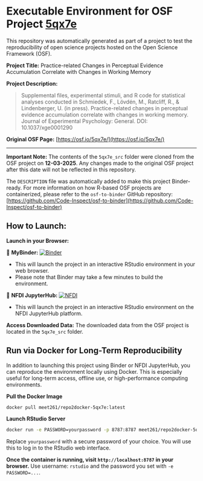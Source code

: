 # Executable Environment for OSF Project [5qx7e](https://osf.io/5qx7e/)

This repository was automatically generated as part of a project to test the reproducibility of open science projects hosted on the Open Science Framework (OSF).

**Project Title:** Practice-related Changes in Perceptual Evidence Accumulation Correlate with Changes in Working Memory

**Project Description:**
> Supplemental files, experimental stimuli, and R code for statistical analyses conducted in 
Schmiedek, F., Lövdén, M., Ratcliff, R., &amp; Lindenberger, U. (in press). Practice-related changes in perceptual evidence accumulation correlate with changes in working memory.  Journal of Experimental Psychology: General. DOI: 10.1037/xge0001290

**Original OSF Page:** [https://osf.io/5qx7e/](https://osf.io/5qx7e/)

---

**Important Note:** The contents of the `5qx7e_src` folder were cloned from the OSF project on **12-03-2025**. Any changes made to the original OSF project after this date will not be reflected in this repository.

The `DESCRIPTION` file was automatically added to make this project Binder-ready. For more information on how R-based OSF projects are containerized, please refer to the `osf-to-binder` GitHub repository: [https://github.com/Code-Inspect/osf-to-binder](https://github.com/Code-Inspect/osf-to-binder)

## How to Launch:

**Launch in your Browser:**

🚀 **MyBinder:** [![Binder](https://mybinder.org/badge_logo.svg)](https://mybinder.org/v2/gh/code-inspect-binder/osf_5qx7e/HEAD?urlpath=rstudio)

   * This will launch the project in an interactive RStudio environment in your web browser.
   * Please note that Binder may take a few minutes to build the environment.

🚀 **NFDI JupyterHub:** [![NFDI](https://nfdi-jupyter.de/images/nfdi_badge.svg)](https://hub.nfdi-jupyter.de/r2d/gh/code-inspect-binder/osf_5qx7e/HEAD?urlpath=rstudio)

   * This will launch the project in an interactive RStudio environment on the NFDI JupyterHub platform.

**Access Downloaded Data:**
The downloaded data from the OSF project is located in the `5qx7e_src` folder.

## Run via Docker for Long-Term Reproducibility

In addition to launching this project using Binder or NFDI JupyterHub, you can reproduce the environment locally using Docker. This is especially useful for long-term access, offline use, or high-performance computing environments.

**Pull the Docker Image**

```bash
docker pull meet261/repo2docker-5qx7e:latest
```

**Launch RStudio Server**

```bash
docker run -e PASSWORD=yourpassword -p 8787:8787 meet261/repo2docker-5qx7e
```
Replace `yourpassword` with a secure password of your choice. You will use this to log in to the RStudio web interface.

**Once the container is running, visit `http://localhost:8787` in your browser.**
Use username: `rstudio` and the password you set with `-e PASSWORD=...`.
